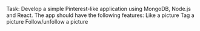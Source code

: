 Task:
Develop a simple Pinterest-like application using MongoDB, Node.js and React. The app should have the following features:
Like a picture
Tag a picture
Follow/unfollow a picture